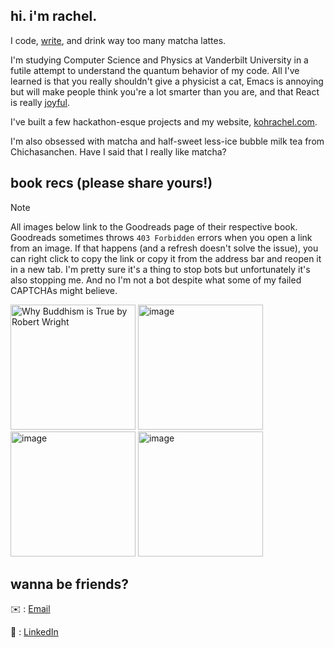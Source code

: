 <!---
If you found this, I have questions. And I need more OSINT expert friends, so. 
Email rachelkohhuiqi@gmail.com with the subject line "I Stalked Your GitHub". 
--->

## hi. i'm rachel.

I code, [write](https://kohrachel.com/), and drink way too many matcha lattes. 

I'm studying Computer Science and Physics at Vanderbilt University in a futile attempt to understand the quantum behavior of my code. All I've learned is that you really shouldn't give a physicist a cat, Emacs is annoying but will make people think you're a lot smarter than you are, and that React is really [joyful](https://joyofreact.com). 

I've built a few hackathon-esque projects and my website, [kohrachel.com](https://kohrachel.com). 

I'm also obsessed with matcha and half-sweet less-ice bubble milk tea from Chichasanchen. Have I said that I really like matcha? 

## book recs (please share yours!)

> [!NOTE] 
> All images below link to the Goodreads page of their respective book. Goodreads sometimes throws `403 Forbidden` errors when you open a link from an image. If that happens (and a refresh doesn't solve the issue), you can right click to copy the link or copy it from the address bar and reopen it in a new tab. I'm pretty sure it's a thing to stop bots but unfortunately it's also stopping me. And no I'm not a bot despite what some of my failed CAPTCHAs might believe. 

[<img height="200" alt="Why Buddhism is True by Robert Wright" src="https://github.com/user-attachments/assets/391b1365-4152-4438-ba41-f6a06799d89c" />](https://www.goodreads.com/book/show/32895535-why-buddhism-is-true) [<img height="200" alt="image" src="https://github.com/user-attachments/assets/4daae7fe-f4af-4265-88d4-a073a204e9d0" />](https://www.goodreads.com/book/show/217452028-there-s-nothing-like-this) [<img height="200" alt="image" src="https://github.com/user-attachments/assets/5345bea1-5ef1-4035-8db7-4aeb19acbbdc" />](https://www.goodreads.com/book/show/39207989-the-art-of-war) [<img height="200" alt="image" src="https://github.com/user-attachments/assets/54c4519b-63d8-4a0a-8b31-eebecf5ac77c" />](https://www.goodreads.com/book/show/4865.How_to_Win_Friends_Influence_People)

## wanna be friends? 

✉️ : [Email](mailto:rachelkohhuiqi@gmail.com)

🔗 : [LinkedIn](https://www.linkedin.com/in/kohrh/)
